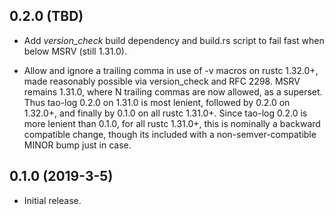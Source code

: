 ## 0.2.0 (TBD)
* Add _version_check_ build dependency and build.rs script to fail fast
  when below MSRV (still 1.31.0).

* Allow and ignore a trailing comma in use of -v macros on rustc
  1.32.0+, made reasonably possible via version_check and RFC
  2298. MSRV remains 1.31.0, where N trailing commas are now allowed,
  as a superset.  Thus tao-log 0.2.0 on 1.31.0 is most lenient,
  followed by 0.2.0 on 1.32.0+, and finally by 0.1.0 on all rustc
  1.31.0+.  Since tao-log 0.2.0 is more lenient than 0.1.0, for all
  rustc 1.31.0+, this is nominally a backward compatible change,
  though its included with a non-semver-compatible MINOR bump just in
  case.

## 0.1.0 (2019-3-5)
* Initial release.
